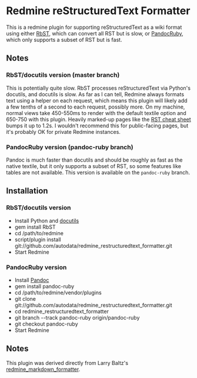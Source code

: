 # Redmine reStructuredText Formatter

This is a redmine plugin for supporting reStructuredText as a wiki format using either [RbST](http://rdoc.info/projects/autodata/rbst), which can convert all RST but is slow, or [PandocRuby](http://rdoc.info/projects/autodata/pandoc-ruby), which only supports a subset of RST but is fast.

## Notes

### RbST/docutils version (master branch)

This is potentially quite slow. RbST processes reStructuredText via Python's docutils, and docutils is slow. As far as I can tell, Redmine always formats text using a helper on each request, which means this plugin will likely add a few tenths of a second to each request, possibly more. On my machine, normal views take 450-550ms to render with the default textile option and 650-750 with this plugin. Heavily marked-up pages like the [RST cheat sheet](http://docutils.sourceforge.net/docs/user/rst/cheatsheet.txt) bumps it up to 1.2s. I wouldn't recommend this for public-facing pages, but it's probably OK for private Redmine instances.

### PandocRuby version (pandoc-ruby branch)

Pandoc is much faster than docutils and should be roughly as fast as the native textile, but it only supports a subset of RST, so some features like tables are not available. This version is available on the `pandoc-ruby` branch.

## Installation

### RbST/docutils version

* Install Python and [docutils](http://docutils.sourceforge.net/)
* gem install RbST
* cd /path/to/redmine
* script/plugin install git://github.com/autodata/redmine\_restructuredtext\_formatter.git
* Start Redmine

### PandocRuby version

* Install [Pandoc](http://johnmacfarlane.net/pandoc/)
* gem install pandoc-ruby
* cd /path/to/redmine/vendor/plugins
* git clone git://github.com/autodata/redmine\_restructuredtext\_formatter.git
* cd redmine\_restructuredtext\_formatter
* git branch --track pandoc-ruby origin/pandoc-ruby
* git checkout pandoc-ruby
* Start Redmine

## Notes

This plugin was derived directly from Larry Baltz's [redmine\_markdown\_formatter](http://github.com/bitherder/redmine_markdown_formatter).